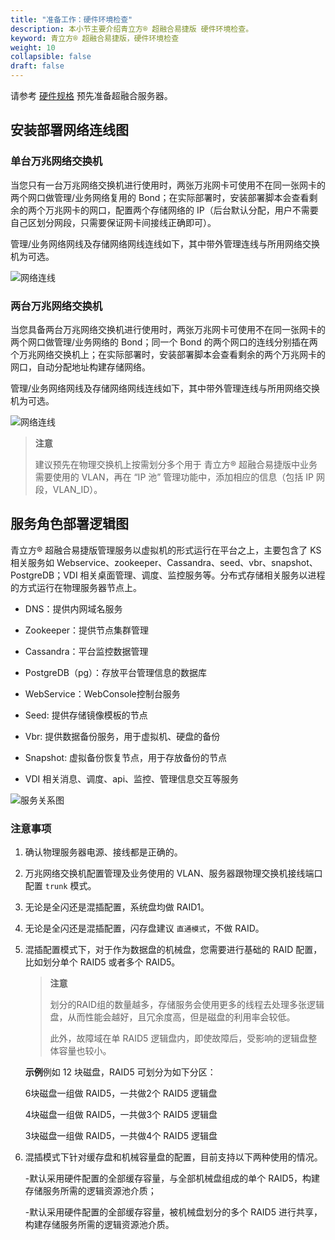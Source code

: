 ```yaml
---
title: "准备工作：硬件环境检查"
description: 本小节主要介绍青立方® 超融合易捷版 硬件环境检查。 
keyword: 青立方® 超融合易捷版，硬件环境检查
weight: 10
collapsible: false
draft: false
---
```




请参考 [硬件规格](../../../intro/specification) 预先准备超融合服务器。

## 安装部署网络连线图

### 单台万兆网络交换机

当您只有一台万兆网络交换机进行使用时，两张万兆网卡可使用不在同一张网卡的两个网口做管理/业务网络复用的 Bond；在实际部署时，安装部署脚本会查看剩余的两个万兆网卡的网口，配置两个存储网络的 IP（后台默认分配，用户不需要自己区划分网段，只需要保证网卡间接线正确即可）。

管理/业务网络网线及存储网络网线连线如下，其中带外管理连线与所用网络交换机为可选。

![网络连线](../../../_images/net_connection_1.png)

### 两台万兆网络交换机

当您具备两台万兆网络交换机进行使用时，两张万兆网卡可使用不在同一张网卡的两个网口做管理/业务网络的 Bond；同一个 Bond 的两个网口的连线分别插在两个万兆网络交换机上；在实际部署时，安装部署脚本会查看剩余的两个万兆网卡的网口，自动分配地址构建存储网络。

管理/业务网络网线及存储网络网线连线如下，其中带外管理连线与所用网络交换机为可选。

![网络连线](../../../_images/net_connection_2.png)

> **注意**
> 
> 建议预先在物理交换机上按需划分多个用于 青立方® 超融合易捷版中业务需要使用的 VLAN，再在 “IP 池” 管理功能中，添加相应的信息（包括 IP 网段，VLAN_ID）。

## 服务角色部署逻辑图

青立方® 超融合易捷版管理服务以虚拟机的形式运行在平台之上，主要包含了 KS 相关服务如 Webservice、zookeeper、Cassandra、seed、vbr、snapshot、PostgreDB；VDI 相关桌面管理、调度、监控服务等。分布式存储相关服务以进程的方式运行在物理服务器节点上。

- DNS：提供内网域名服务

- Zookeeper：提供节点集群管理

- Cassandra：平台监控数据管理

- PostgreDB（pg）：存放平台管理信息的数据库

- WebService：WebConsole控制台服务

- Seed: 提供存储镜像模板的节点

- Vbr: 提供数据备份服务，用于虚拟机、硬盘的备份

- Snapshot: 虚拟备份恢复节点，用于存放备份的节点

- VDI 相关消息、调度、api、监控、管理信息交互等服务

![服务关系图](../../../_images/service_connection.png)

### 注意事项

1. 确认物理服务器电源、接线都是正确的。
2. 万兆网络交换机配置管理及业务使用的 VLAN、服务器跟物理交换机接线端口配置 `trunk` 模式。
3. 无论是全闪还是混插配置，系统盘均做 RAID1。
4. 无论是全闪还是混插配置，闪存盘建议 `直通模式`，不做 RAID。
5. 混插配置模式下，对于作为数据盘的机械盘，您需要进行基础的 RAID 配置，比如划分单个 RAID5 或者多个 RAID5。

   > **注意**
   >
   > 划分的RAID组的数量越多，存储服务会使用更多的线程去处理多张逻辑盘，从而性能会越好，且冗余度高，但是磁盘的利用率会较低。
   >
   > 此外，故障域在单 RAID5 逻辑盘内，即使故障后，受影响的逻辑盘整体容量也较小。

   
   **示例**例如 12 块磁盘，RAID5 可划分为如下分区：
   
   6块磁盘一组做 RAID5，一共做2个 RAID5 逻辑盘
   
   4块磁盘一组做 RAID5，一共做3个 RAID5 逻辑盘
   
   3块磁盘一组做 RAID5，一共做4个 RAID5 逻辑盘

6. 混插模式下针对缓存盘和机械容量盘的配置，目前支持以下两种使用的情况。 

    -默认采用硬件配置的全部缓存容量，与全部机械盘组成的单个 RAID5，构建存储服务所需的逻辑资源池介质； 

    -默认采用硬件配置的全部缓存容量，被机械盘划分的多个 RAID5 进行共享，构建存储服务所需的逻辑资源池介质。
